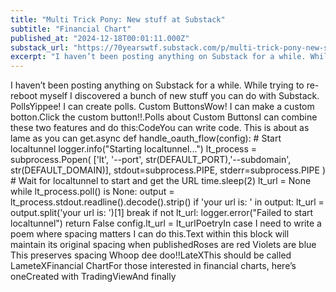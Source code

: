 ```yaml
---
title: "Multi Trick Pony: New stuff at Substack"
subtitle: "Financial Chart"
published_at: "2024-12-18T00:01:11.000Z"
substack_url: "https://70yearswtf.substack.com/p/multi-trick-pony-new-stuff-at-substack"
excerpt: "I haven’t been posting anything on Substack for a while. While trying to re-reboot myself I discovered a bunch of new stuff you can do with Substack. PollsYippee! I can create polls."
---
```

I haven’t been posting anything on Substack for a while. While trying to re-reboot myself I discovered a bunch of new stuff you can do with Substack. PollsYippee! I can create polls. Custom ButtonsWow! I can make a custom botton.Click the custom button!!.Polls about Custom ButtonsI can combine these two features and do this:CodeYou can write code. This is about as lame as you can get.async def handle_oauth_flow(config): # Start localtunnel logger.info("Starting localtunnel...") lt_process = subprocess.Popen( ['lt', '--port', str(DEFAULT_PORT),'--subdomain', str(DEFAULT_DOMAIN)], stdout=subprocess.PIPE, stderr=subprocess.PIPE ) # Wait for localtunnel to start and get the URL time.sleep(2) lt_url = None while lt_process.poll() is None: output = lt_process.stdout.readline().decode().strip() if 'your url is: ' in output: lt_url = output.split('your url is: ')[1] break if not lt_url: logger.error("Failed to start localtunnel") return False config.lt_url = lt_urlPoetryIn case I need to write a poem where spacing matters I can do this.Text within this block will maintain its original spacing when publishedRoses are red Violets are blue This preserves spacing Whoop dee doo!!LateXThis should be called LameteXFinancial ChartFor those interested in financial charts, here’s oneCreated with TradingViewAnd finally